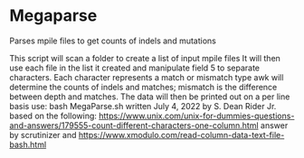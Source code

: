 # Megaparse
Parses mpile files to get counts of indels and mutations

This script will scan a folder to create a list of input mpile files 
It will then use each file in the list it created
and manipulate field 5 to separate characters.
Each character represents a match or mismatch type 
awk will determine the counts of indels and matches; mismatch 
is the difference between depth and matches.
The data will then be printed out on a per line basis
use: bash MegaParse.sh
written July 4, 2022 by S. Dean Rider Jr. based on the following:
https://www.unix.com/unix-for-dummies-questions-and-answers/179555-count-different-characters-one-column.html
answer by scrutinizer
and
https://www.xmodulo.com/read-column-data-text-file-bash.html

